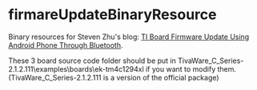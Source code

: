 # firmareUpdateBinaryResource
Binary resources for Steven Zhu's blog: <a href="file:///Users/Steven/Documents/zhuxinqimac.github.io/project/firmwareupdate.html" target="_blank">TI Board Firmware Update Using Android Phone Through Bluetooth</a>.

These 3 board source code folder should be put in TivaWare_C_Series-2.1.2.111\examples\boards\ek-tm4c1294xl if you want to modify them. (TivaWare_C_Series-2.1.2.111 is a version of the official package)
